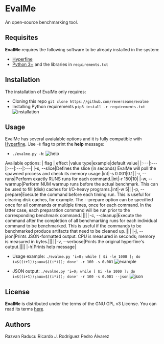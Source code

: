 # EvalMe
An open-source benchmarking tool.

## Requisites
**EvalMe** requires the following software to be already installed in the system:
* [Hyperfine](https://github.com/sharkdp/hyperfine)
* [Python 3+](https://www.python.org/downloads/) and the libraries in `requirements.txt`

## Installation
The installation of EvalMe only requires:
* Cloning this repo `git clone https://github.com/reverseame/evalme`
* Installing Python requirements `pip3 install -r requirements.txt`
![installation](https://i.imgur.com/hXGThNv.gif)

## Usage
EvalMe has several avaialable options and it is fully compatible with [Hyperfine](https://github.com/sharkdp/hyperfine). Use `-h` flag to print the **help** message:
* `./evalme.py -h`:
![help](https://i.imgur.com/Ga9rE9x.gif)

Available options:
| flag | effect |value type|example|default value|
|:---|:---|:---|:---|:---|
|-s, --slice|Defines the slice (in seconds) EvalMe will poll the spawned process and check its memory usage.|int|-s 0.001|0.1|
|-r, --runs|Perform exactly RUNS runs for each command.|int|-r 150|10|
|-w, --warmup|Perform NUM warmup runs before the actual benchmark. This can be used to fill (disk) caches for I/O-heavy programs.|int|-w 5||
|-p, --prepare|Execute the command before each timing run. This is useful for clearing disk caches, for example. The --prepare option can be specified once for all commands or multiple times, once for each command. In the latter case, each preparation command will be run prior to the corresponding benchmark command.||||
|-c, --cleanup|Execute the command after the completion of all benchmarking runs for each individual command to be benchmarked. This is useful if the commands to be benchmarked produce artifacts that need to be cleaned up.||||
|-j, --json|Prints JSON-formatted output. CPU is measured in seconds; memory is measured in bytes.||||
|-v, --verbose|Prints the original hyperfine's output.||||
|-h|Prints help message|

* Usage example: `./evalme.py 'i=0; while [ $i -le 1000 ]; do i=$((i+1));aux=$((i*i)); done' -r 100 -s 0.001`
![example](https://i.imgur.com/gU1I1ab.gif)

* JSON output: `./evalme.py 'i=0; while [ $i -le 1000 ]; do i=$((i+1));aux=$((i*i)); done' -r 100 -s 0.001 --json`
![json](https://i.imgur.com/nPobuH0.gif)

## License
**EvalMe** is distributed under the terms of the GNU GPL v3 License. You can read its terms [here](https://github.com/reverseame/evalme/blob/main/LICENSE).

## Authors

Razvan Raducu
Ricardo J. Rodríguez
Pedro Álvarez